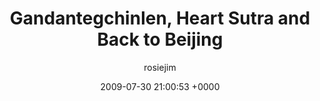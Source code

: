 ---
blog: travel
date: 2009-07-30 21:00:53 +0000
title: "Gandantegchinlen, Heart Sutra and Back to Beijing"
author: rosiejim
permalink: /mongolia/ulaanbaatar/china-2009/three-nations/gandantegchinlen/
---